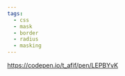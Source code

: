 ```yaml
---
tags:
  - css
  - mask
  - border
  - radius
  - masking
---
```

https://codepen.io/t_afif/pen/LEPBYvK

